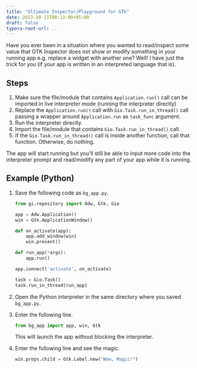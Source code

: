```yaml
---
title: "Ultimate Inspector/Playground for GTK"
date: 2023-10-11T08:13:00+05:00
draft: false
typora-root-url: ..
---
```


Have you ever been in a situation where you wanted to read/inspect some value that GTK Inspector does not show or modify something in your running app e.g. replace a widget with another one? Well! I have just the trick for you (if your app is written in an interpreted language that is). 

## Steps

1. Make sure the file/module that contains `Application.run()` call can be imported in live interpreter mode (running the interpreter directly)
1. Replace the `Application.run()` call with `Gio.Task.run_in_thread()` call passing a wrapper around `Application.run` as `task_func` argument.
1. Run the interpreter directly.
1. Import the file/module that contains `Gio.Task.run_in_thread()` call.
1. If the `Gio.Task.run_in_thread()` call is inside another function, call that function. Otherwise, do nothing.

The app will start running but you'll still be able to input more code into the interpreter prompt and read/modify any part of your app while it is running.


## Example (Python)

1. Save the following code as `bg_app.py`.

   ```python
   from gi.repository import Adw, Gtk, Gio
   
   app = Adw.Application()
   win = Gtk.ApplicationWindow()
   
   def on_activate(app):
       app.add_window(win)
       win.present()

   def run_app(*args):
       app.run()
   
   app.connect('activate', on_activate)
   
   task = Gio.Task()
   task.run_in_thread(run_app)
   ```

1. Open the Python interpreter in the same directory where you saved `bg_app.py`.

1. Enter the following line.

   ```python
   from bg_app import app, win, Gtk
   ```
   
   This will launch the app without blocking the interpreter.

1. Enter the following line and see the magic.

   ```python
   win.props.child = Gtk.Label.new("Wow, Magic!")
   ```
